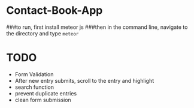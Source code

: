 # Contact-Book-App
###to run, first install meteor js
###then in the command line, navigate to the directory and type `meteor`

# TODO
* Form Validation
* After new entry submits, scroll to the entry and highlight
* search function
* prevent duplicate entries
* clean form submission

